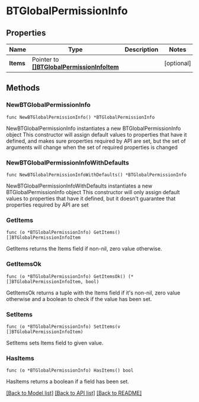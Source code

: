 # BTGlobalPermissionInfo

## Properties

Name | Type | Description | Notes
------------ | ------------- | ------------- | -------------
**Items** | Pointer to [**[]BTGlobalPermissionInfoItem**](BTGlobalPermissionInfoItem.md) |  | [optional] 

## Methods

### NewBTGlobalPermissionInfo

`func NewBTGlobalPermissionInfo() *BTGlobalPermissionInfo`

NewBTGlobalPermissionInfo instantiates a new BTGlobalPermissionInfo object
This constructor will assign default values to properties that have it defined,
and makes sure properties required by API are set, but the set of arguments
will change when the set of required properties is changed

### NewBTGlobalPermissionInfoWithDefaults

`func NewBTGlobalPermissionInfoWithDefaults() *BTGlobalPermissionInfo`

NewBTGlobalPermissionInfoWithDefaults instantiates a new BTGlobalPermissionInfo object
This constructor will only assign default values to properties that have it defined,
but it doesn't guarantee that properties required by API are set

### GetItems

`func (o *BTGlobalPermissionInfo) GetItems() []BTGlobalPermissionInfoItem`

GetItems returns the Items field if non-nil, zero value otherwise.

### GetItemsOk

`func (o *BTGlobalPermissionInfo) GetItemsOk() (*[]BTGlobalPermissionInfoItem, bool)`

GetItemsOk returns a tuple with the Items field if it's non-nil, zero value otherwise
and a boolean to check if the value has been set.

### SetItems

`func (o *BTGlobalPermissionInfo) SetItems(v []BTGlobalPermissionInfoItem)`

SetItems sets Items field to given value.

### HasItems

`func (o *BTGlobalPermissionInfo) HasItems() bool`

HasItems returns a boolean if a field has been set.


[[Back to Model list]](../README.md#documentation-for-models) [[Back to API list]](../README.md#documentation-for-api-endpoints) [[Back to README]](../README.md)


